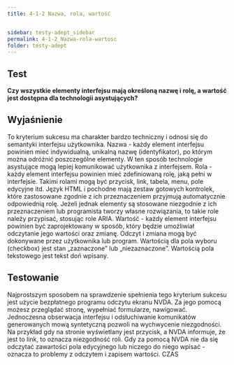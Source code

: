 ```yaml
---
title: 4-1-2 Nazwa, rola, wartość


sidebar: testy-adept_sidebar
permalink: 4-1-2_Nazwa-rola-wartosc
folder: testy-adept
---
```


## Test
**Czy wszystkie elementy interfejsu mają określoną nazwę i rolę, a wartość jest dostępna dla technologii asystujących?**

## Wyjaśnienie
To kryterium sukcesu ma charakter bardzo techniczny i odnosi się do semantyki interfejsu użytkownika.
Nazwa - każdy element interfejsu powinien mieć indywidualną, unikalną nazwę (identyfikator), po którym można odróżnić poszczególne elementy. W ten sposób technologie asystujące mogą lepiej komunikować użytkownika z interfejsem.
Rola - każdy element interfejsu powinien mieć zdefiniowaną rolę, jaką pełni w interfejsie. Takimi rolami mogą być przycisk, link, tabela, menu, pole edycyjne itd. Język HTML i pochodne mają zestaw gotowych kontrolek, które zastosowane zgodnie z ich przeznaczeniem przyjmują automatycznie odpowiednią rolę. Jeżeli jednak elementy są stosowane niezgodnie z ich przeznaczeniem lub programista tworzy własne rozwiązania, to takie role należy przypisać, stosując role ARIA.
Wartość - każdy element interfejsu powinien być zaprojektowany w sposób, który będzie umożliwiał odczytanie jego wartości oraz zmianę. Odczyt i zmiana mogą być dokonywane przez użytkownika lub program. Wartością dla pola wyboru (checkbox) jest stan „zaznaczone” lub „niezaznaczone”. Wartością pola tekstowego jest tekst doń wpisany.

## Testowanie
Najprostszym sposobem na sprawdzenie spełnienia tego kryterium sukcesu jest użycie bezpłatnego programu odczytu ekranu NVDA. Za jego pomocą możesz przeglądać stronę, wypełniać formularze, nawigować. Jednoczesna obserwacja interfejsu i odsłuchiwanie komunikatów generowanych mową syntetyczną pozwoli na wychwycenie niezgodności. Na przykład gdy na stronie wyświetlany jest przycisk, a NVDA informuje, że jest to link, to oznacza niezgodność roli. Gdy za pomocą NVDA nie da się odczytać zawartości pola edycyjnego lub niczego do niego wpisać - oznacza to problemy z odczytem i zapisem wartości.
CZAS

